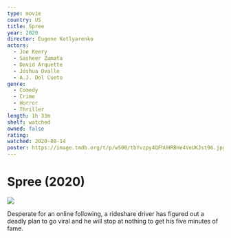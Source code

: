 ```yaml
---
type: movie
country: US
title: Spree
year: 2020
director: Eugene Kotlyarenko
actors:
  - Joe Keery
  - Sasheer Zamata
  - David Arquette
  - Joshua Ovalle
  - A.J. Del Cueto
genre:
  - Comedy
  - Crime
  - Horror
  - Thriller
length: 1h 33m
shelf: watched
owned: false
rating:
watched: 2020-08-14
poster: https://image.tmdb.org/t/p/w500/tbYvzpy4QFhUHRBHe4VeUKJst96.jpg
---
```


# Spree (2020)

![](https://image.tmdb.org/t/p/w500/tbYvzpy4QFhUHRBHe4VeUKJst96.jpg)

Desperate for an online following, a rideshare driver has figured out a deadly plan to go viral and he will stop at nothing to get his five minutes of fame.